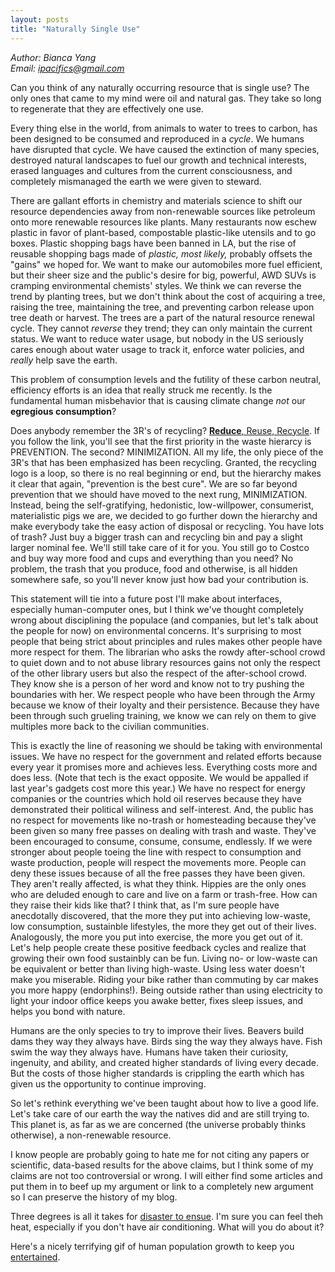 ```yaml
---
layout: posts
title: "Naturally Single Use"
---
```

*Author: Bianca Yang*<br>
*Email: <a href="mailto:ipacifics@gmail.com?subject=Hello from the XDRT Blog">ipacifics@gmail.com</a>*<br>

Can you think of any naturally occurring resource that is single use? The only
ones that came to my mind were oil and natural gas. They take so long to
regenerate that they are effectively one use.

Every thing else in the world, from animals to water to trees to carbon, has
been designed to be consumed and reproduced in a *cycle*. We humans have
disrupted that cycle. We have caused the extinction of many species,
destroyed natural landscapes to fuel our growth and technical interests,
erased languages and cultures from the current consciousness, and completely
mismanaged the earth we were given to steward.

There are gallant efforts in chemistry and materials science to shift our
resource dependencies away from non-renewable sources like petroleum onto
more renewable resources like plants. Many restaurants now eschew plastic in
favor of plant-based, compostable plastic-like utensils and to go boxes.
Plastic shopping bags have been banned in LA, but the rise of reusable
shopping bags made of *plastic, most likely,* probably offsets the "gains" we
hoped for. We want to make our automobiles more fuel efficient, but their
sheer size and the public's desire for big, powerful, AWD SUVs is cramping
environmental chemists' styles. We think we can reverse the trend by planting
trees, but we don't think about the cost of acquiring a tree, raising the
tree, maintaining the tree, and preventing carbon release upon tree death or
harvest. The trees are a part of the natural resource renewal cycle. They
cannot *reverse* they trend; they can only maintain the current status. We
want to reduce water usage, but nobody in the US seriously cares enough about
water usage to track it, enforce water policies, and *really* help save the
earth.

This problem of consumption levels and the futility of these carbon neutral,
efficiency efforts is an idea that really struck me recently. Is the
fundamental human misbehavior that is causing climate change *not* our
__egregious consumption__?

Does anybody remember the 3R's of recycling?
[__Reduce__, Reuse, Recycle](https://en.wikipedia.org/wiki/Waste_hierarchy).
If you follow the link, you'll see that the first priority in the waste
hierarcy is PREVENTION. The second? MINIMIZATION. All my life, the only
piece of the 3R's that has been emphasized has been recycling. Granted, the
recycling logo is a loop, so there is no real beginning or end, but the
hierarchy makes it clear that again, "prevention is the best cure". We are
so far beyond prevention that we should have moved to the next rung,
MINIMIZATION. Instead, being the self-gratifying, hedonistic, low-willpower,
consumerist, materialistic pigs we are, we decided to go further down the
hierarchy and make everybody take the easy action of disposal or recycling.
You have lots of trash? Just buy a bigger trash can and recycling bin and
pay a slight larger nominal fee. We'll still take care of it for you. You
still go to Costco and buy way more food and cups and everything than you
need? No problem, the trash that you produce, food and otherwise, is all
hidden somewhere safe, so you'll never know just how bad your contribution is.

This statement will tie into a future post I'll make about interfaces,
especially human-computer ones, but I think we've thought completely wrong
about disciplining the populace (and companies, but let's talk about the
people for now) on environmental concerns. It's surprising to most people that
being strict about principles and rules makes other people have more respect
for them. The librarian who asks the rowdy after-school crowd to quiet down
and to not abuse library resources gains not only the respect of the other
library users but also the respect of the after-school crowd. They know she
is a person of her word and know not to try pushing the boundaries with her.
We respect people who have been through the Army because we know of their
loyalty and their persistence. Because they have been through such grueling
training, we know we can rely on them to give multiples more back to the
civilian communities.

This is exactly the line of reasoning we should be taking with environmental
issues. We have no respect for the government and related efforts because
every year it promises more and achieves less. Everything costs more and
does less. (Note that tech is the exact opposite. We would be appalled if last
year's gadgets cost more this year.) We have no respect for energy companies
or the countries which hold oil reserves because they have demonstrated their
political wiliness and self-interest. And, the public has no respect for
movements like no-trash or homesteading because they've been given so many
free passes on dealing with trash and waste. They've been encouraged to
consume, consume, consume, endlessly. If we were stronger about people
toeing the line with respect to consumption and waste production, people will
respect the movements more. People can deny these issues because of all the
free passes they have been given. They aren't really affected, is what they
think. Hippies are the only ones who are deluded enough to care and live
on a farm or trash-free. How can they raise their kids like that? I think
that, as I'm sure people have anecdotally discovered, that the more they
put into achieving low-waste, low consumption, sustainble lifestyles, the
more they get out of their lives. Analogously, the more you put into exercise,
the more you get out of it. Let's help people create these positive feedback
cycles and realize that growing their own food sustainbly can be fun. Living
no- or low-waste can be equivalent or better than living high-waste. Using
less water doesn't make you miserable. Riding your bike rather than commuting
by car makes you more happy (endorphins!). Being outside rather than using
electricity to light your indoor office keeps you awake better, fixes sleep
issues, and helps you bond with nature.

Humans are the only species to try to improve their lives. Beavers build dams
they way they always have. Birds sing the way they always have. Fish swim
the way they always have. Humans have taken their curiosity, ingenuity, and
ability, and created higher standards of living every decade. But the costs
of those higher standards is crippling the earth which has given us the
opportunity to continue improving.

So let's rethink everything we've been taught about how to live a good life.
Let's take care of our earth the way the natives did and are still trying to.
This planet is, as far as we are concerned (the universe probably thinks
otherwise), a non-renewable resource.

I know people are probably going to hate me for not citing any papers or
scientific, data-based results for the above claims, but I think some of my
claims are not too controversial or wrong. I will either find some articles
and put them in to beef up my argument or link to a completely new
argument so I can preserve the history of my blog.

Three degrees is all it takes for
[disaster to ensue](http://www.global-greenhouse-warming.com/3-degrees.html).
I'm sure you can feel theh heat, especially if you don't have air
conditioning. What will you do about it?

Here's a nicely terrifying gif of human population growth to keep you
[entertained](https://i.imgur.com/eSheeFT.gifv).
